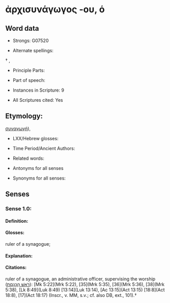 # ἀρχισυνάγωγος -ου, ὁ

<!-- Status: S2=NeedsEdits -->
<!-- Lexica used for edits:   -->

## Word data

* Strongs: G07520

* Alternate spellings:

† , 

* Principle Parts: 


* Part of speech: 


* Instances in Scripture: 9

* All Scriptures cited: Yes

## Etymology: 

[συναγωγή]()),

* LXX/Hebrew glosses: 


* Time Period/Ancient Authors: 


* Related words: 

* Antonyms for all senses

* Synonyms for all senses: 


## Senses 


### Sense  1.0: 

#### Definition: 

#### Glosses: 

ruler of a synagogue; 

#### Explanation: 


#### Citations: 

ruler of a synagogue, an administrative officer, supervising the worship ([רֹאשׁ הַכְּנֵםֶת](//en-uhl/H7218)): [Mk 5:22](Mrk 5:22), [35](Mrk 5:35), [36](Mrk 5:36), [38](Mrk 5:38), [Lk 8:49](Luk 8:49) [13:14](Luk 13:14), [Ac 13:15](Act 13:15) [18:8](Act 18:8), [17](Act 18:17) (Inscr., v. MM, s.v.; cf. also DB, ext., 101).†

